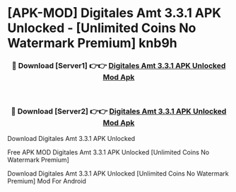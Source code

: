 # [APK-MOD] Digitales Amt 3.3.1 APK Unlocked - [Unlimited Coins No Watermark Premium] knb9h



<div align="center">
<h3>🔴 Download [Server1] 👉👉 <a href="https://momento.my/?title=Digitales_Amt_3.3.1_APK_Unlocked">Digitales Amt 3.3.1 APK Unlocked Mod Apk</a></h3><br>

<h3>🔴 Download [Server2] 👉👉 <a href="https://momento.my/?title=Digitales_Amt_3.3.1_APK_Unlocked">Digitales Amt 3.3.1 APK Unlocked Mod Apk</a></h3>
</div>



Download Digitales Amt 3.3.1 APK Unlocked 

Free APK MOD Digitales Amt 3.3.1 APK Unlocked [Unlimited Coins No Watermark Premium]

Download Digitales Amt 3.3.1 APK Unlocked [Unlimited Coins No Watermark Premium] Mod For Android
